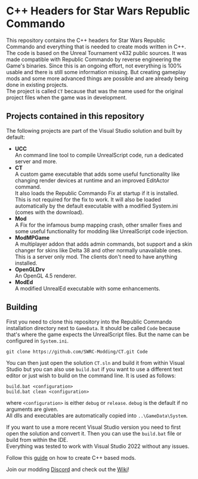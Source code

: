 # C++ Headers for Star Wars Republic Commando

This repository contains the C++ headers for Star Wars Republic Commando and everything that is needed to create mods written in C++. The code is based on the Unreal Tournament v432 public sources. It was made compatible with Republic Commando by reverse engineering the Game's binaries. Since this is an ongoing effort, not everything is 100% usable and there is still some information missing. But creating gameplay mods and some more advanced things are possible and are already being done in existing projects.  
The project is called `CT` because that was the name used for the original project files when the game was in development.

## Projects contained in this repository
The following projects are part of the Visual Studio solution and built by default:
* __UCC__  
	An command line tool to compile UnrealScript code, run a dedicated server and more.
* __CT__  
	A custom game executable that adds some useful functionality like changing render devices at runtime and an improved EditActor command.  
	It also loads the Republic Commando Fix at startup if it is installed.  
	This is not required for the fix to work. It will also be loaded automatically by the default executable with a modified System.ini (comes with the download).
* __Mod__  
	A Fix for the infamous bump mapping crash, other smaller fixes and some useful functionality for modding like UnrealScript code injection.
* __ModMPGame__  
	A multiplayer addon that adds admin commands, bot support and a skin changer for skins like Delta 38 and other normally unavailable ones.  
	This is a server only mod. The clients don't need to have anything installed.
* __OpenGLDrv__  
	An OpenGL 4.5 renderer.
* __ModEd__  
	A modified UnrealEd executable with some enhancements.

## Building
First you need to clone this repository into the Republic Commando installation directory next to `GameData`. It should be called `Code` because that's where the game expects the UnrealScript files. But the name can be configured in `System.ini`.
```
git clone https://github.com/SWRC-Modding/CT.git Code
```

You can then just open the solution `CT.sln` and build it from within Visual Studio but you can also use `build.bat` if you want to use a different text editor or just wish to build on the command line. It is used as follows:
```
build.bat <configuration>
build.bat clean <configuration>
```
where `<configuration>` is either `debug` or `release`. `debug` is the default if no arguments are given.  
All dlls and executables are automatically copied into `..\GameData\System`.  

If you want to use a more recent Visual Studio version you need to first open the solution and convert it. Then you can use the `build.bat` file or build from within the IDE.  
Everything was tested to work with Visual Studio 2022 without any issues.  
  
Follow this [guide](https://wiki.swrc-modding.net/index.php?title=Writing_Native_Code) on how to create C++ based mods.  

Join our modding [Discord](https://discord.gg/3u69jMa) and check out the [Wiki](https://wiki.swrc-modding.net/index.php?title=Main_Page)!  
